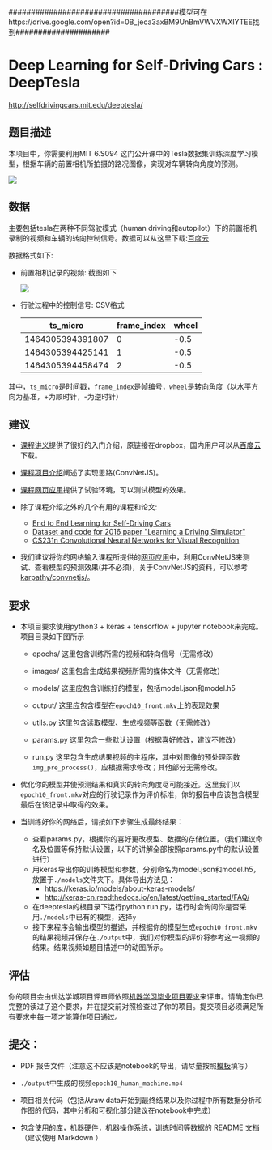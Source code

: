 ######################################模型可在https://drive.google.com/open?id=0B_jeca3axBM9UnBmVWVXWXlYTEE找到#####################
# Deep Learning for Self-Driving Cars : DeepTesla
http://selfdrivingcars.mit.edu/deeptesla/
  
## 题目描述
本项目中，你需要利用MIT 6.S094 这门公开课中的Tesla数据集训练深度学习模型，根据车辆的前置相机所拍摄的路况图像，实现对车辆转向角度的预测。

![](./images/img/gif_tesla_vgg.gif)

## 数据
主要包括tesla在两种不同驾驶模式（human driving和autopilot）下的前置相机录制的视频和车辆的转向控制信号。数据可以从这里下载:[百度云](https://pan.baidu.com/s/1hrEWtyG)

数据格式如下:
  
  - 前置相机记录的视频: 截图如下
    
    ![](./images/img/frame_1173.jpg)

 
- 行驶过程中的控制信号: CSV格式

    ts_micro         | frame_index | wheel 
    ------------------|-------------|-------
      1464305394391807 | 0           | -0.5  
      1464305394425141 | 1           | -0.5  
      1464305394458474 | 2           | -0.5  


其中，`ts_micro`是时间戳，`frame_index`是帧编号，`wheel`是转向角度（以水平方向为基准，+为顺时针，-为逆时针）


## 建议
* [课程讲义](https://www.dropbox.com/s/q34bi7t0udms01x/lecture3.pdf?dl=1)提供了很好的入门介绍，原链接在dropbox，国内用户可以从[百度云](https://pan.baidu.com/s/1i472Jad)下载。
* [课程项目介绍](http://selfdrivingcars.mit.edu/deeptesla/)阐述了实现思路(ConvNetJS)。
* [课程网页应用](http://selfdrivingcars.mit.edu/deepteslajs/)提供了试验环境，可以测试模型的效果。
* 除了课程介绍之外的几个有用的课程和论文:
    - [End to End Learning for Self-Driving Cars](https://images.nvidia.com/content/tegra/automotive/images/2016/solutions/pdf/end-to-end-dl-using-px.pdf)
    - [Dataset and code for 2016 paper "Learning a Driving Simulator" ](https://github.com/commaai/research/blob/master/train_steering_model.py)
    - [CS231n Convolutional Neural Networks for Visual Recognition](http://cs231n.github.io/neural-networks-1/)

* 我们建议将你的网络输入课程所提供的[网页应用](http://selfdrivingcars.mit.edu/deepteslajs/)中，利用ConvNetJS来测试、查看模型的预测效果(并不必须)，关于ConvNetJS的资料，可以参考[karpathy/convnetjs/](http://cs.stanford.edu/people/karpathy/convnetjs/)。

## 要求
* 本项目要求使用python3 + keras + tensorflow + jupyter notebook来完成。项目目录如下图所示

    - epochs/ 这里包含训练所需的视频和转向信号（无需修改）
    - images/ 这里包含生成结果视频所需的媒体文件（无需修改）
    - models/ 这里应包含训练好的模型，包括model.json和model.h5
    - output/ 这里应包含模型在`epoch10_front.mkv`上的表现效果
    
    - utils.py 这里包含读取模型、生成视频等函数（无需修改）
    - params.py 这里包含一些默认设置（根据喜好修改，建议不修改）
    - run.py 这里包含生成结果视频的主程序，其中对图像的预处理函数`img_pre_process()`，应根据需求修改；其他部分无需修改。
    
    

* 优化你的模型并使预测结果和真实的转向角度尽可能接近。这里我们以`epoch10_front.mkv`对应的行驶记录作为评价标准，你的报告中应该包含模型最后在该记录中取得的效果。

* 当训练好你的网络后，请按如下步骤生成最终结果： 
    - 查看params.py，根据你的喜好更改模型、数据的存储位置。（我们建议命名及位置等保持默认设置，以下的讲解全部按照params.py中的默认设置进行）
    - 用keras导出你的训练模型和参数，分别命名为model.json和model.h5，放置于`./models`文件夹下。具体导出方法见：
        - https://keras.io/models/about-keras-models/
        - http://keras-cn.readthedocs.io/en/latest/getting_started/FAQ/
    - 在deeptesla的根目录下运行python run.py，运行时会询问你是否采用`./models`中已有的模型，选择`y`
    - 接下来程序会输出模型的描述，并根据你的模型生成`epoch10_front.mkv`的结果视频并保存在`./output`中，我们对你模型的评价将参考这一视频的结果。结果视频如题目描述中的动图所示。


## 评估
你的项目会由优达学城项目评审师依照[机器学习毕业项目要求](https://review.udacity.com/#!/rubrics/273/view)来评审。请确定你已完整的读过了这个要求，并在提交前对照检查过了你的项目。提交项目必须满足所有要求中每一项才能算作项目通过。
                                
                                
## 提交：
* PDF 报告文件（注意这不应该是notebook的导出，请尽量按照[模板](https://github.com/nd009/capstone/blob/master/capstone_report_template.md)填写）

* `./output`中生成的视频`epoch10_human_machine.mp4`

* 项目相关代码（包括从raw data开始到最终结果以及你过程中所有数据分析和作图的代码，其中分析和可视化部分建议在notebook中完成）

* 包含使用的库，机器硬件，机器操作系统，训练时间等数据的 README 文档（建议使用 Markdown ）
